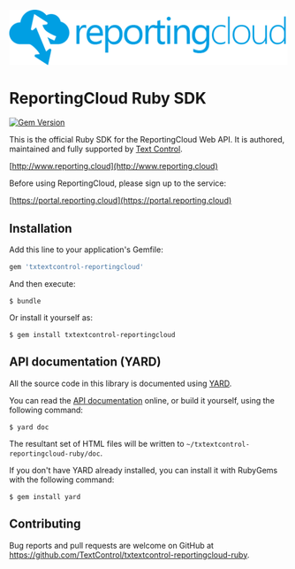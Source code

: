 ![Logo](https://raw.githubusercontent.com/TextControl/txtextcontrol-reportingcloud-ruby/master/resource/rc_logo_512.png)

# ReportingCloud Ruby SDK

[![Gem Version](https://badge.fury.io/rb/txtextcontrol-reportingcloud.svg)](https://badge.fury.io/rb/txtextcontrol-reportingcloud)

This is the official Ruby SDK for the ReportingCloud Web API. It is authored, maintained and fully supported by [Text Control](http://www.textcontrol.com).

[http://www.reporting.cloud](http://www.reporting.cloud)

Before using ReportingCloud, please sign up to the service:

[https://portal.reporting.cloud](https://portal.reporting.cloud)

## Installation

Add this line to your application's Gemfile:

```ruby
gem 'txtextcontrol-reportingcloud'
```

And then execute:

    $ bundle

Or install it yourself as:

    $ gem install txtextcontrol-reportingcloud

## API documentation (YARD)

All the source code in this library is documented using [YARD](http://yardoc.org/).

You can read the [API documentation](https://textcontrol.github.io/txtextcontrol-reportingcloud-ruby/) online, or build it yourself, using the following command:

    $ yard doc

The resultant set of HTML files will be written to `~/txtextcontrol-reportingcloud-ruby/doc`.

If you don't have YARD already installed, you can install it with RubyGems with the following command:

    $ gem install yard

## Contributing

Bug reports and pull requests are welcome on GitHub at https://github.com/TextControl/txtextcontrol-reportingcloud-ruby.

